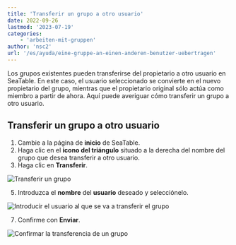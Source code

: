 ```yaml
---
title: 'Transferir un grupo a otro usuario'
date: 2022-09-26
lastmod: '2023-07-19'
categories:
    - 'arbeiten-mit-gruppen'
author: 'nsc2'
url: '/es/ayuda/eine-gruppe-an-einen-anderen-benutzer-uebertragen'
---
```


Los grupos existentes pueden transferirse del propietario a otro usuario en SeaTable. En este caso, el usuario seleccionado se convierte en el nuevo propietario del grupo, mientras que el propietario original sólo actúa como miembro a partir de ahora. Aquí puede averiguar cómo transferir un grupo a otro usuario.

## Transferir un grupo a otro usuario

1. Cambie a la página de **inicio** de SeaTable.
2. Haga clic en el **icono del triángulo** situado a la derecha del nombre del grupo que desea transferir a otro usuario.
3. Haga clic en **Transferir**.

![Transferir un grupo](https://seatable.io/wp-content/uploads/2022/09/transfer-group.jpg)

5. Introduzca el **nombre** del **usuario** deseado y selecciónelo.

![Introducir el usuario al que se va a transferir el grupo](https://seatable.io/wp-content/uploads/2022/09/type-name-to-transfer-group-to.png)

7. Confirme con **Enviar**.

![Confirmar la transferencia de un grupo](https://seatable.io/wp-content/uploads/2022/09/confirm-transfer-to-group.jpg)
